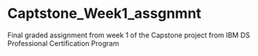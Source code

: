 # Captstone_Week1_assgnmnt
Final graded assignment from week 1 of the Capstone project from IBM DS Professional Certification Program

